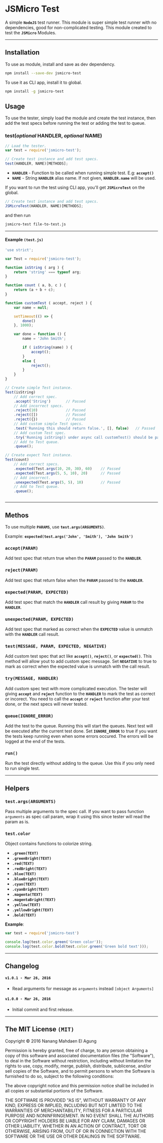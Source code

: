 # JSMicro Test

A simple **`NodeJS`** test runner. This module is super simple test runner with no dependencies, good for non-complicated testing. This module created to test the **`JSMicro`** Modules.

***

## Installation

To use as module, install and save as dev dependency.

```bash
npm install --save-dev jsmicro-test
```

To use it as CLI app, install it to global.

```bash
npm install -g jsmicro-test
```

## Usage

To use the tester, simply load the module and create the test instance, then add the test specs before running the test or adding the test to queue.

### **test(_optional_ HANDLER, _optional_ NAME)**

```js
// Load the tester.
var test = require('jsmicro-test');

// Create test instance and add test specs.
test(HANDLER, NAME)[METHODS];
```

*   **`HANDLER`** - Function to be called when running simple test. E.g: **`accept()`**
*   **`NAME`** - String **`HANDLER`** alias name. If not given, **`HANDLER.name`** will be used.

If you want to run the test using CLI app, you'll get **`JSMicroTest`** on the global.

```js
// Create test instance and add test specs.
JSMicroTest(HANDLER, NAME)[METHODS];
```

and then run

```bash
jsmicro-test file-to-test.js
```

***

#### Example `(test.js)`

```js
'use strict';

var Test = require('jsmicro-test');

function isString ( arg ) {
    return 'string' === typeof arg;
}

function count ( a, b, c ) {
    return (a + b + c);
}

function customTest ( accept, reject ) {
    var name = null;

    setTimeout(() => {
        done()
    }, 1000);

    var done = function () {
        name = 'John Smith';

        if ( isString(name) ) {
            accept();
        }
        else {
            reject();
        }
    }
}

// Create simple Test instance.
Test(isString)
	// Add correct spec.
    .accept('String')		// Passed
    // Add incorrect specs.
    .reject(10)				// Passed
    .reject([])				// Passed
    .reject({})				// Passed
    // Add custom simple Test specs.
    .test('Running this should return false.', [], false)	// Passed
    // Add custom Test spec.
    .try('Running isString() under async call customTest() should be passed.', customTest)
    // Add to Test queue.
    .queue();

// Create expect Test instance.
Test(count)
	// Add correct specs.
    .expected(Test.args(10, 20, 30), 60) 	// Passed
    .expected(Test.args(5, 5, 10), 20)		// Passed
    // Add incorrect.
    .unexpected(Test.args(5, 5), 10)		// Passed
    // Add to Test queue.
    .queue();



```

***

## Methos

To use multiple **`PARAMS`**, use **`test.args(ARGUMENTS)`**.

Example: **`expected(test.args('John', 'Smith'), 'John Smith')`**

### **`accept(PARAM)`**

Add test spec that return true when the **`PARAM`** passed to the **`HANDLER`**.

### **`reject(PARAM)`**

Add test spec that return false when the **`PARAM`** passed to the **`HANDLER`**.

### **`expected(PARAM, EXPECTED)`**

Add test spec that match the **`HANDLER`** call result by giving **`PARAM`** to the **`HANDLER`**.

### **`unexpected(PARAM, EXPECTED)`**

Add test spec that marked as correct when the **`EXPECTED`** value is unmatch with the **`HANDLER`** call result.

### **`test(MESSAGE, PARAM, EXPECTED, NEGATIVE)`**

Add custom test spec that act like **`accept()`**, **`reject()`**, or **`expected()`**. This method will allow yout to add custom spec message. Set **`NEGATIVE`** to true to mark as correct when the expected value is unmatch with the call result.

### **`try(MESSAGE, HANDLER)`**

Add custom spec test with more complicated execution. The tester will giving **`accept`** and **`reject`** function to the **`HANDLER`** to mark the test as correct or incorect. You need to call the **`accept`** or **`reject`** function after your test done, or the next specs will never tested.

### **`queue(IGNORE_ERROR)`**

Add the test to the queue. Running this will start the queues. Next test will be executed after the current test done. Set **`IGNORE_ERROR`** to true if you want the tests keep running even when some errors occured. The errors will be logged at the end of the tests.

### **`run()`**

Run the test directly without adding to the queue. Use this if you only need to run single test.

***

## Helpers

### **`test.args(ARGUMENTS)`**

Pass multiple arguments to the spec call. If you want to pass function `arguments` as spec call param, wrap it using this since tester will read the param as is.

### **`test.color`**

Object contains functions to colorize string.

*   **`.green(TEXT)`**
*   **`.greenBright(TEXT)`**
*   **`.red(TEXT)`**
*   **`.redBright(TEXT)`**
*   **`.blue(TEXT)`**
*   **`.blueBright(TEXT)`**
*   **`.cyan(TEXT)`**
*   **`.cyanBright(TEXT)`**
*   **`.magenta(TEXT)`**
*   **`.magentaBright(TEXT)`**
*   **`.yellow(TEXT)`**
*   **`.yellowBright(TEXT)`**
*   **`.bold(TEXT)`**

**Example**:

```js
var test = require('jsmicro-test')

console.log(test.color.green('Green color'));
console.log(test.color.bold(test.color.green('Green bold text')));
```

***

## Changelog

#### **`v1.0.1 - Mar 26, 2016`**
*   Read arguments for message as `arguments` instead `[object Arguments]`

#### **`v1.0.0 - Mar 26, 2016`**

*   Initial commit and first release.

***

## The MIT License **`(MIT)`**

Copyright © 2016 Nanang Mahdaen El Agung

Permission is hereby granted, free of charge, to any person obtaining a copy of this software and associated documentation files (the "Software"), to deal in the Software without restriction, including without limitation the rights to use, copy, modify, merge, publish, distribute, sublicense, and/or sell copies of the Software, and to permit persons to whom the Software is furnished to do so, subject to the following conditions:


The above copyright notice and this permission notice shall be included in all copies or substantial portions of the Software.


THE SOFTWARE IS PROVIDED "AS IS", WITHOUT WARRANTY OF ANY KIND, EXPRESS OR IMPLIED, INCLUDING BUT NOT LIMITED TO THE WARRANTIES OF MERCHANTABILITY, FITNESS FOR A PARTICULAR PURPOSE AND NONINFRINGEMENT. IN NO EVENT SHALL THE AUTHORS OR COPYRIGHT HOLDERS BE LIABLE FOR ANY CLAIM, DAMAGES OR OTHER LIABILITY, WHETHER IN AN ACTION OF CONTRACT, TORT OR OTHERWISE, ARISING FROM, OUT OF OR IN CONNECTION WITH THE SOFTWARE OR THE USE OR OTHER DEALINGS IN THE SOFTWARE.